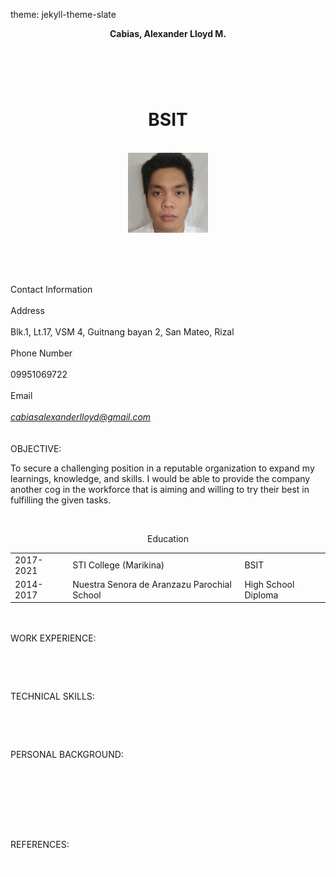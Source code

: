 theme: jekyll-theme-slate
<html> 

 

 
<head>
  <link rel="stylesheet" href="resume.css">
</head>



<header><strong>Cabias, Alexander Lloyd M.</strong></header>
<br><center>
<b>
<h1>BSIT</h1>
</b>
</center><br>
<div class="imageContainer">
<center>
 <img src="face.jpg" alt="HTML5 Icon" width="128px";height="128px";>
</center>
</div class="imageContainer">


<Body>
<p>&nbsp;</p>
<br>
<div class="cntct">
<br>
<p3>Contact Information</p3>
<br>
<br>
<p1>Address</p1><br><br>
<p2>Blk.1, Lt.17, VSM 4, Guitnang bayan 2, San Mateo, Rizal</p2><br><br>
<p1>Phone Number</p1><br><br>
<p2>09951069722</p2><br><br>
<p1>Email</p1><br><br>
<a href="mailto:cabiasalexanderlloyd@gmail.com"><i>cabiasalexanderlloyd@gmail.com</i><a><br>
<br>
</div class="cntct">


<div class = "obj">
<br>
<p4>OBJECTIVE:</p4> 
<p>To secure a challenging position in a reputable organization to expand my learnings, knowledge, and skills. I would be able to provide the company another cog in the workforce that is aiming and willing to try their best in fulfilling the given tasks.
</p>
<br>
</div class = "obj">

<div class = "educ">

<p1><center>Education<center></p1>
<table border="0">
<tbody>
<tr>
<td>2017- 2021</td>
<td>STI College (Marikina)</td>
<td>BSIT</td>
</tr>
<tr>
<td>2014- 2017</td>
<td>Nuestra Senora de Aranzazu Parochial School</td>
<td>High School Diploma</td>
</tr>
</tbody>
</table>

</div class = "educ">
<br>
<div class ="INFO">
<br>
<p5>WORK EXPERIENCE:</p5>
<p style = "color:white;">-</p>
<br>

<p5>TECHNICAL SKILLS:</p5> 
<br>
<p style = "color:white;">Unity, Visual Studio, JavaScript, C#, Photo Editing, Video Editing</p>
<br>

<p5>PERSONAL BACKGROUND:</p5> 
<p style = "color:white;">
I am a fresh Graduate of STI College Marikina experienced in coding in C# and using Unity and Visual Studio, Video and Photo editing game design and Microsoft Office. For my thesis we made an Android game, a mobile platformer where I was the Programmer and Game Designer.
</p>
<br>

<p5>REFERENCES: </p5>
<br>
<p style = "color:white;">“Available upon request.”</p>
</br>
</div class ="info">
</Body>
</html> 




